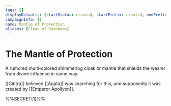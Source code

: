 ```yaml
---
tags: []
displayDefaults: {startStatus: created, startPrefix: created, endPrefix: destroyed, endStatus: destroyed}
campaignInfo: []
name: Mantle of Protection
aliases: [Cloak of Rainbows]
---
```


# The Mantle of Protection

A rumored multi-colored shimmering cloak or mantle that shields the wearer from divine influence in some way. 

[[Cintra]] believed [[Agata]] was searching for this, and supposedly it was created by [[Emperor Apollyon]]. 

%%SECRET[1]%%





